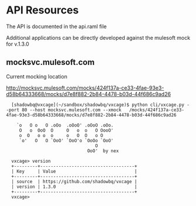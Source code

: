 API Resources
==========

The API is documented in the api.raml file

Additional applications can be directly developed against the mulesoft mock for v.1.3.0

mocksvc.mulesoft.com
----------

Current mocking location

http://mocksvc.mulesoft.com/mocks/424f137a-ce33-4fae-93e3-d58b64333668/mocks/d7e8f882-2b84-4478-b03d-44f686c9ad26


```
  [shadowbq@vxcage](~/sandbox/shadowbq/vxcage)$ python cli/vxcage.py --port 80 --host mocksvc.mulesoft.com --xmock   /mocks/424f137a-ce33-4fae-93e3-d58b64333668/mocks/d7e8f882-2b84-4478-b03d-44f686c9ad26 
  
    `o   O o   O .oOo  .oOoO' .oOoO .oOo. 
     O   o  OoO  O     O   o  o   O OooO' 
     o  O   o o  o     o   O  O   o O     
     `o'   O   O `OoO' `OoO'o `OoOo `OoO' 
                                  O       
                               OoO'  by nex
  
  vxcage> version
  +---------+------------------------------------+
  | Key     | Value                              |
  +---------+------------------------------------+
  | source  | https://github.com/shadowbq/vxcage |
  | version | 1.3.0                              |
  +---------+------------------------------------+
  vxcage> 
```
